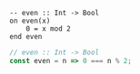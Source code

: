 ```applescript
-- even :: Int -> Bool
on even(x)
    0 = x mod 2
end even
```

```js
// even :: Int -> Bool
const even = n => 0 === n % 2;
```
